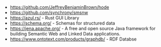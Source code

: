 * https://github.com/JeffreyBenjaminBrown/hode 
* https://github.com/synchrony/smsnw
* https://azul.rs/ - Rust GUI Library
* https://schema.org/ - Schemas for structured data
* https://jena.apache.org/ - A free and open source Java framework for building Semantic Web and Linked Data applications.
* https://www.ontotext.com/products/graphdb/ - RDF Databse
